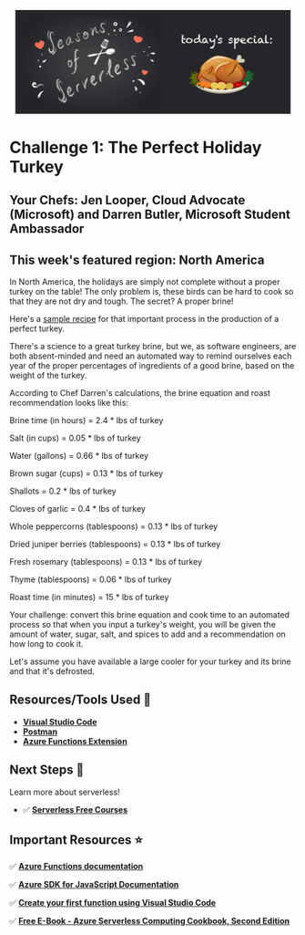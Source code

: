 ![banner](graphics/banner-1.png)

# Challenge 1: The Perfect Holiday Turkey

## Your Chefs: Jen Looper, Cloud Advocate (Microsoft) and Darren Butler, Microsoft Student Ambassador

## This week's featured region: North America

In North America, the holidays are simply not complete without a proper turkey on the table! The only problem is, these birds can be hard to cook so that they are not dry and tough. The secret? A proper brine! 

Here's a [sample recipe](https://www.aspicyperspective.com/best-turkey-brine-recipe/) for that important process in the production of a perfect turkey.

There's a science to a great turkey brine, but we, as software engineers, are both absent-minded and need an automated way to remind ourselves each year of the proper percentages of ingredients of a good brine, based on the weight of the turkey.

According to Chef Darren's calculations, the brine equation and roast recommendation looks like this:

Brine time (in hours) = 2.4 * lbs of turkey

Salt (in cups) = 0.05 * lbs of turkey

Water (gallons) = 0.66 *  lbs of turkey

Brown sugar (cups)  = 0.13 * lbs of turkey

Shallots = 0.2 * lbs of turkey

Cloves of garlic = 0.4 * lbs of turkey

Whole peppercorns (tablespoons) = 0.13 * lbs of turkey

Dried juniper berries (tablespoons) = 0.13 * lbs of turkey

Fresh rosemary (tablespoons) = 0.13 * lbs of turkey

Thyme (tablespoons) = 0.06 * lbs of turkey

Roast time (in minutes) = 15 * lbs of turkey

Your challenge: convert this brine equation and cook time to an automated process so that when you input a turkey's weight, you will be given the amount of water, sugar, salt, and spices to add and a recommendation on how long to cook it.

Let's assume you have available a large cooler for your turkey and its brine and that it's defrosted.

## Resources/Tools Used 🚀

-   **[Visual Studio Code](https://code.visualstudio.com/?WT.mc_id=seasonsofserverless-github-cxa)**
-   **[Postman](https://www.getpostman.com/downloads/)**
-   **[Azure Functions Extension](https://marketplace.visualstudio.com/items?itemName=ms-azuretools.vscode-azurefunctions&WT.mc_id=seasonsofserverless-github-cxa)**


## Next Steps 🏃

Learn more about serverless!

-   ✅ **[Serverless Free Courses](https://docs.microsoft.com/learn/browse/?term=azure%20functions&WT.mc_id=seasonsofserverless-github-cxa)**

## Important Resources ⭐️

  ✅ **[Azure Functions documentation](https://docs.microsoft.com/azure/azure-functions/?WT.mc_id=seasonsofserverless-github-cxa)**
  
  ✅ **[Azure SDK for JavaScript Documentation](https://docs.microsoft.com/azure/javascript/?WT.mc_id=seasonsofserverless-github-cxa)**
  
  ✅ **[Create your first function using Visual Studio Code](https://docs.microsoft.com/azure/azure-functions/functions-create-first-function-vs-code?WT.mc_id=seasonsofserverless-github-cxa)**
  
  ✅ **[Free E-Book - Azure Serverless Computing Cookbook, Second Edition](https://azure.microsoft.com/resources/azure-serverless-computing-cookbook/?WT.mc_id=seasonsofserverless-github-cxa)**

